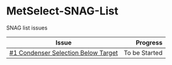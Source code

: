 # MetSelect-SNAG-List
SNAG list issues 

| Issue | Progress |
|  ---  | ------: |
|[#1 Condenser Selection Below Target](https://github.com/NicDup/MetSelect-SNAG-List/blob/master/SNAG_1.md)|  To be Started |

